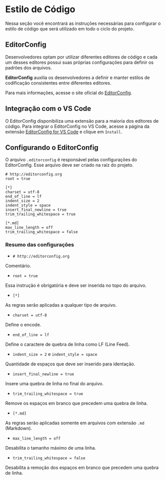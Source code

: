 # Estilo de Código

Nessa seção você encontrará as instruções necessárias para configurar o estilo de código que será utilizado em todo o ciclo do projeto.

## EditorConfig

Desenvolvedores optam por utilizar diferentes editores de código e cada um desses editores possui suas próprias configurações para definir os padrões dos arquivos.

**EditorConfig** auxilia os desenvolvedores a definir e manter estilos de codificação consistentes entre diferentes editores.

Para mais informações, acesse o site oficial do [EditorConfig](https://editorconfig.org/).

## Integração com o VS Code

O EditorConfig disponibiliza uma extensão para a maioria dos editores de código. Para integrar o EditorConfig no VS Code, acesse a página da extensão [EditorConfig for VS Code](https://marketplace.visualstudio.com/items?itemName=EditorConfig.EditorConfig) e clique em `Install`.

## Configurando o EditorConfig

O arquivo `.editorconfig` é responsável pelas configurações do EditorConfig. Esse arquivo deve ser criado na raíz do projeto.

```properties
# http://editorconfig.org
root = true

[*]
charset = utf-8
end_of_line = lf
indent_size = 2
indent_style = space
insert_final_newline = true
trim_trailing_whitespace = true

[*.md]
max_line_length = off
trim_trailing_whitespace = false
```

### Resumo das configurações

- `# http://editorconfig.org`

Comentário.

- `root = true`

Essa instrução é obrigatória e deve ser inserida no topo do arquivo.

- `[*]`

As regras serão aplicadas a qualquer tipo de arquivo.

- `charset = utf-8`

Define o encode.

- `end_of_line = lf`

Define o caractere de quebra de linha como LF (Line Feed).

- `indent_size = 2` e `indent_style = space`

Quantidade de espaços que deve ser inserido para identação.

- `insert_final_newline = true`

Insere uma quebra de linha no final do arquivo.

- `trim_trailing_whitespace = true`

Remove os espaços em branco que precedem uma quebra de linha.

- `[*.md]`

As regras serão aplicadas somente em arquivos com extensão `.md` (Markdown).

- `max_line_length = off`

Desabilita o tamanho máximo de uma linha.

- `trim_trailing_whitespace = false`

Desabilita a remoção dos espaços em branco que precedem uma quebra de linha.
